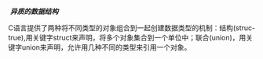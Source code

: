 ​				***异质的数据结构***

C语言提供了两种将不同类型的对象组合到一起创建数据类型的机制：结构(struc-true),用关键字struct来声明，将多个对象集合到一个单位中；联合(union)，用关键字union来声明，允许用几种不同的类型来引用一个对象。



